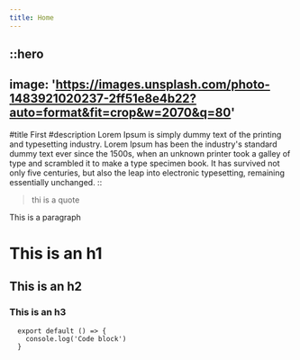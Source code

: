 ```yaml
---
title: Home
---
```


::hero
---
image: 'https://images.unsplash.com/photo-1483921020237-2ff51e8e4b22?auto=format&fit=crop&w=2070&q=80'
---
#title
First
#description
Lorem Ipsum is simply dummy text of the printing and typesetting industry. Lorem Ipsum has been the industry's standard dummy text ever since the 1500s, when an unknown printer took a galley of type and scrambled it to make a type specimen book. It has survived not only five centuries, but also the leap into electronic typesetting, remaining essentially unchanged.
::

> thi is a quote

This is a paragraph

# This is an h1
## This is an h2
### This is an h3

```javascript[file.js]{1,3} meta-info=val
  export default () => {
    console.log('Code block')
  }
```